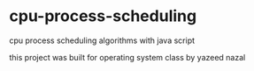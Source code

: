 # cpu-process-scheduling
cpu process scheduling algorithms with java script

this project was built for operating system class by yazeed nazal
